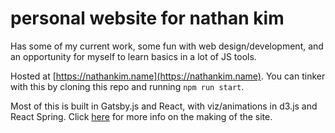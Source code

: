 # personal website for nathan kim

Has some of my current work, some fun with web design/development, and an opportunity for myself to learn basics in a lot of JS tools. 

Hosted at [https://nathankim.name](https://nathankim.name). You can tinker with this by cloning this repo and running `npm run start`. 

Most of this is built in Gatsby.js and React, with viz/animations in d3.js and React Spring. Click [here](https://nathankim.name/writing/about) for more info on the making of the site. 
